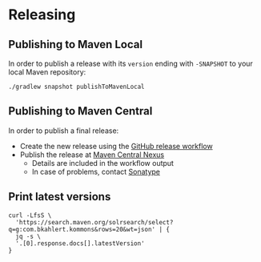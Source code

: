 # Releasing

## Publishing to Maven Local

In order to publish a release with its `version` ending with `-SNAPSHOT` to
your local Maven repository:

```shell
./gradlew snapshot publishToMavenLocal
```

## Publishing to Maven Central

In order to publish a final release:

- Create the new release using the [GitHub release workflow][github-release-workflow]
- Publish the release at [Maven Central Nexus][maven-central-nexus]
    - Details are included in the workflow output
    - In case of problems, contact [Sonatype][sonatype-jira]

## Print latest versions

```shell
curl -LfsS \
  'https://search.maven.org/solrsearch/select?q=g:com.bkahlert.kommons&rows=20&wt=json' | {
  jq -s \
  '.[0].response.docs[].latestVersion'
}
```

[github-release-workflow]: .github/workflows/release.yml

[maven-central-nexus]: https://oss.sonatype.org/#stagingRepositories

[sonatype-jira]: https://issues.sonatype.org/secure/Dashboard.jspa
